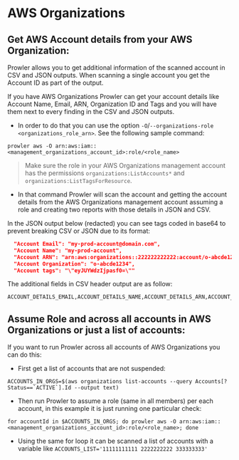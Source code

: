 # AWS Organizations
## Get AWS Account details from your AWS Organization:

Prowler allows you to get additional information of the scanned account in CSV and JSON outputs. When scanning a single account you get the Account ID as part of the output.

If you have AWS Organizations Prowler can get your account details like Account Name, Email, ARN, Organization ID and Tags and you will have them next to every finding in the CSV and JSON outputs.

- In order to do that you can use the option `-O`/`--organizations-role <organizations_role_arn>`. See the following sample command:

```
prowler aws -O arn:aws:iam::<management_organizations_account_id>:role/<role_name>
```
> Make sure the role in your AWS Organizations management account has the permissions `organizations:ListAccounts*` and `organizations:ListTagsForResource`.

- In that command Prowler will scan the account and getting the account details from the AWS Organizations management account assuming a role and creating two reports with those details in JSON and CSV.

In the JSON output below (redacted) you can see tags coded in base64 to prevent breaking CSV or JSON due to its format:

```json
  "Account Email": "my-prod-account@domain.com",
  "Account Name": "my-prod-account",
  "Account ARN": "arn:aws:organizations::222222222222:account/o-abcde1234/111111111111",
  "Account Organization": "o-abcde1234",
  "Account tags": "\"eyJUYWdzIjpasf0=\""
```

The additional fields in CSV header output are as follow:

```csv
ACCOUNT_DETAILS_EMAIL,ACCOUNT_DETAILS_NAME,ACCOUNT_DETAILS_ARN,ACCOUNT_DETAILS_ORG,ACCOUNT_DETAILS_TAGS
```

## Assume Role and across all accounts in AWS Organizations or just a list of accounts:

If you want to run Prowler across all accounts of AWS Organizations you can do this:

- First get a list of accounts that are not suspended:

```
ACCOUNTS_IN_ORGS=$(aws organizations list-accounts --query Accounts[?Status==`ACTIVE`].Id --output text)
```

- Then run Prowler to assume a role (same in all members) per each account, in this example it is just running one particular check:

```
for accountId in $ACCOUNTS_IN_ORGS; do prowler aws -O arn:aws:iam::<management_organizations_account_id>:role/<role_name>; done
```

- Using the same for loop it can be scanned a list of accounts with a variable like `ACCOUNTS_LIST='11111111111 2222222222 333333333'`
